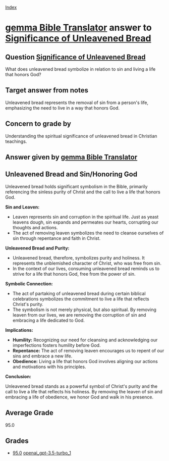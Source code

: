 
[Index](../../../index.md)
# [gemma Bible Translator](../../answering_models/gemma_Bible_Translator.md) answer to [Significance of Unleavened Bread](../../questions/Significance_of_Unleavened_Bread.md)

## Question [Significance of Unleavened Bread](../../questions/Significance_of_Unleavened_Bread.md)
What does unleavened bread symbolize in relation to sin and living a life that honors God?

## Target answer from notes
Unleavened bread represents the removal of sin from a person's life, emphasizing the need to live in a way that honors God.

## Concern to grade by
Understanding the spiritual significance of unleavened bread in Christian teachings.

## Answer given by [gemma Bible Translator](../../answering_models/gemma_Bible_Translator.md)
## Unleavened Bread and Sin/Honoring God

Unleavened bread holds significant symbolism in the Bible, primarily referencing the sinless purity of Christ and the call to live a life that honors God.

**Sin and Leaven:**

* Leaven represents sin and corruption in the spiritual life. Just as yeast leavens dough, sin expands and permeates our hearts, corrupting our thoughts and actions.
* The act of removing leaven symbolizes the need to cleanse ourselves of sin through repentance and faith in Christ.

**Unleavened Bread and Purity:**

* Unleavened bread, therefore, symbolizes purity and holiness. It represents the unblemished character of Christ, who was free from sin.
* In the context of our lives, consuming unleavened bread reminds us to strive for a life that honors God, free from the power of sin.

**Symbolic Connection:**

* The act of partaking of unleavened bread during certain biblical celebrations symbolizes the commitment to live a life that reflects Christ's purity.
* The symbolism is not merely physical, but also spiritual. By removing leaven from our lives, we are removing the corruption of sin and embracing a life dedicated to God.

**Implications:**

* **Humility:** Recognizing our need for cleansing and acknowledging our imperfections fosters humility before God.
* **Repentance:** The act of removing leaven encourages us to repent of our sins and embrace a new life.
* **Obedience:** Living a life that honors God involves aligning our actions and motivations with his principles.

**Conclusion:**

Unleavened bread stands as a powerful symbol of Christ's purity and the call to live a life that reflects his holiness. By removing the leaven of sin and embracing a life of obedience, we honor God and walk in his presence.

## Average Grade
95.0

## Grades
 * [95.0](./Significance_of_Unleavened_Bread_grades/openai_gpt-3.5-turbo_1.md) [openai_gpt-3.5-turbo_1](../../grading_models/openai_gpt-3.5-turbo_1.md)
